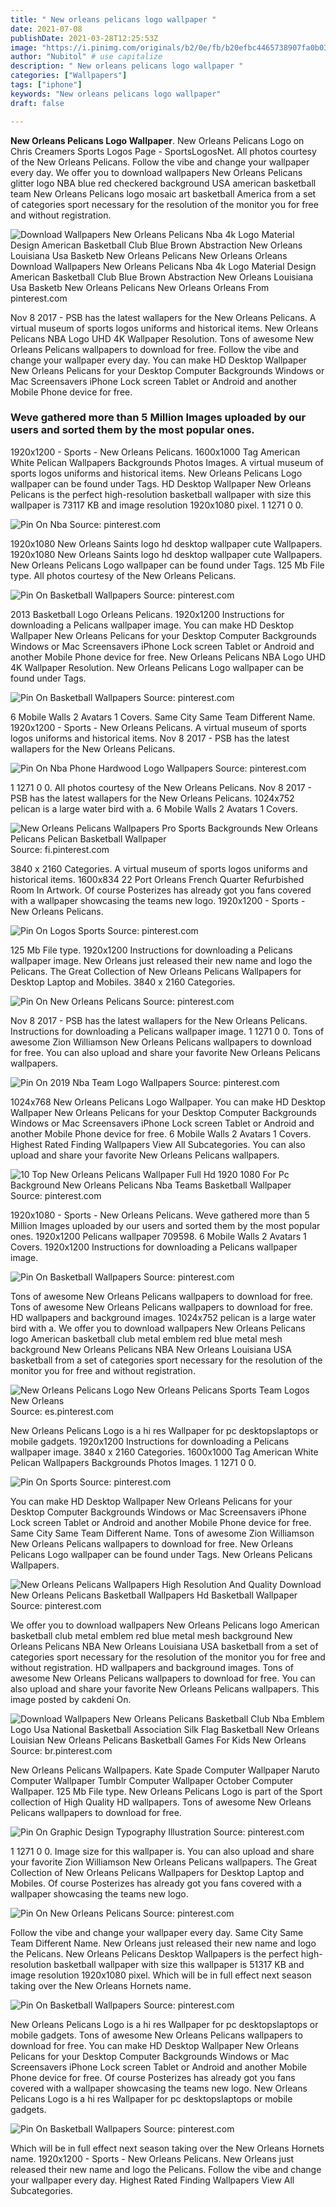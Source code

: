 ```yaml
---
title: " New orleans pelicans logo wallpaper "
date: 2021-07-08
publishDate: 2021-03-28T12:25:53Z
image: "https://i.pinimg.com/originals/b2/0e/fb/b20efbc4465738907fa0b037529a1b0f.jpg"
author: "Nubitol" # use capitalize
description: " New orleans pelicans logo wallpaper "
categories: ["Wallpapers"]
tags: ["iphone"]
keywords: "New orleans pelicans logo wallpaper"
draft: false

---
```



**New Orleans Pelicans Logo Wallpaper**. New Orleans Pelicans Logo on Chris Creamers Sports Logos Page - SportsLogosNet. All photos courtesy of the New Orleans Pelicans. Follow the vibe and change your wallpaper every day. We offer you to download wallpapers New Orleans Pelicans glitter logo NBA blue red checkered background USA american basketball team New Orleans Pelicans logo mosaic art basketball America from a set of categories sport necessary for the resolution of the monitor you for free and without registration.

![Download Wallpapers New Orleans Pelicans Nba 4k Logo Material Design American Basketball Club Blue Brown Abstraction New Orleans Louisiana Usa Basketb New Orleans Pelicans New Orleans Orleans](https://i.pinimg.com/originals/f1/06/6b/f1066bb019921a4c57bd20a12a0b206c.png "Download Wallpapers New Orleans Pelicans Nba 4k Logo Material Design American Basketball Club Blue Brown Abstraction New Orleans Louisiana Usa Basketb New Orleans Pelicans New Orleans Orleans")
Download Wallpapers New Orleans Pelicans Nba 4k Logo Material Design American Basketball Club Blue Brown Abstraction New Orleans Louisiana Usa Basketb New Orleans Pelicans New Orleans Orleans From pinterest.com


Nov 8 2017 - PSB has the latest wallapers for the New Orleans Pelicans. A virtual museum of sports logos uniforms and historical items. New Orleans Pelicans NBA Logo UHD 4K Wallpaper Resolution. Tons of awesome New Orleans Pelicans wallpapers to download for free. Follow the vibe and change your wallpaper every day. You can make HD Desktop Wallpaper New Orleans Pelicans for your Desktop Computer Backgrounds Windows or Mac Screensavers iPhone Lock screen Tablet or Android and another Mobile Phone device for free.

### Weve gathered more than 5 Million Images uploaded by our users and sorted them by the most popular ones.

1920x1200 - Sports - New Orleans Pelicans. 1600x1000 Tag American White Pelican Wallpapers Backgrounds Photos Images. A virtual museum of sports logos uniforms and historical items. New Orleans Pelicans Logo wallpaper can be found under Tags. HD Desktop Wallpaper New Orleans Pelicans is the perfect high-resolution basketball wallpaper with size this wallpaper is 73117 KB and image resolution 1920x1080 pixel. 1 1271 0 0.


![Pin On Nba](https://i.pinimg.com/736x/39/e9/f2/39e9f22f3708dedc2edf937b937f8f30.jpg "Pin On Nba")
Source: pinterest.com

1920x1080 New Orleans Saints logo hd desktop wallpaper cute Wallpapers. 1920x1080 New Orleans Saints logo hd desktop wallpaper cute Wallpapers. New Orleans Pelicans Logo wallpaper can be found under Tags. 125 Mb File type. All photos courtesy of the New Orleans Pelicans.

![Pin On Basketball Wallpapers](https://i.pinimg.com/originals/17/62/53/17625379a7f954e624068649f5eb419c.jpg "Pin On Basketball Wallpapers")
Source: pinterest.com

2013 Basketball Logo Orleans Pelicans. 1920x1200 Instructions for downloading a Pelicans wallpaper image. You can make HD Desktop Wallpaper New Orleans Pelicans for your Desktop Computer Backgrounds Windows or Mac Screensavers iPhone Lock screen Tablet or Android and another Mobile Phone device for free. New Orleans Pelicans NBA Logo UHD 4K Wallpaper Resolution. New Orleans Pelicans Logo wallpaper can be found under Tags.

![Pin On Basketball Wallpapers](https://i.pinimg.com/originals/7c/d1/5c/7cd15c325925e68da396c9611be42b48.png "Pin On Basketball Wallpapers")
Source: pinterest.com

6 Mobile Walls 2 Avatars 1 Covers. Same City Same Team Different Name. 1920x1200 - Sports - New Orleans Pelicans. A virtual museum of sports logos uniforms and historical items. Nov 8 2017 - PSB has the latest wallapers for the New Orleans Pelicans.

![Pin On Nba Phone Hardwood Logo Wallpapers](https://i.pinimg.com/originals/f8/2d/37/f82d376d512faa21d1753c5da98f9ae5.jpg "Pin On Nba Phone Hardwood Logo Wallpapers")
Source: pinterest.com

1 1271 0 0. All photos courtesy of the New Orleans Pelicans. Nov 8 2017 - PSB has the latest wallapers for the New Orleans Pelicans. 1024x752 pelican is a large water bird with a. 6 Mobile Walls 2 Avatars 1 Covers.

![New Orleans Pelicans Wallpapers Pro Sports Backgrounds New Orleans Pelicans Pelican Basketball Wallpaper](https://i.pinimg.com/originals/4f/98/2f/4f982fe20d1ec7b8306c0eb0acfb6d79.png "New Orleans Pelicans Wallpapers Pro Sports Backgrounds New Orleans Pelicans Pelican Basketball Wallpaper")
Source: fi.pinterest.com

3840 x 2160 Categories. A virtual museum of sports logos uniforms and historical items. 1600x834 22 Port Orleans French Quarter Refurbished Room In Artwork. Of course Posterizes has already got you fans covered with a wallpaper showcasing the teams new logo. 1920x1200 - Sports - New Orleans Pelicans.

![Pin On Logos Sports](https://i.pinimg.com/originals/6b/5a/97/6b5a97aa320374a98395566bea8d3e89.png "Pin On Logos Sports")
Source: pinterest.com

125 Mb File type. 1920x1200 Instructions for downloading a Pelicans wallpaper image. New Orleans just released their new name and logo the Pelicans. The Great Collection of New Orleans Pelicans Wallpapers for Desktop Laptop and Mobiles. 3840 x 2160 Categories.

![Pin On New Orleans Pelicans](https://i.pinimg.com/originals/9d/4a/74/9d4a743b3d5bd1b3e5675a2e683f616a.png "Pin On New Orleans Pelicans")
Source: pinterest.com

Nov 8 2017 - PSB has the latest wallapers for the New Orleans Pelicans. Instructions for downloading a Pelicans wallpaper image. 1 1271 0 0. Tons of awesome Zion Williamson New Orleans Pelicans wallpapers to download for free. You can also upload and share your favorite New Orleans Pelicans wallpapers.

![Pin On 2019 Nba Team Logo Wallpapers](https://i.pinimg.com/originals/85/ed/d4/85edd483d2397c02a3688f48b9cb1434.png "Pin On 2019 Nba Team Logo Wallpapers")
Source: pinterest.com

1024x768 New Orleans Pelicans Logo Wallpaper. You can make HD Desktop Wallpaper New Orleans Pelicans for your Desktop Computer Backgrounds Windows or Mac Screensavers iPhone Lock screen Tablet or Android and another Mobile Phone device for free. 6 Mobile Walls 2 Avatars 1 Covers. Highest Rated Finding Wallpapers View All Subcategories. You can also upload and share your favorite New Orleans Pelicans wallpapers.

![10 Top New Orleans Pelicans Wallpaper Full Hd 1920 1080 For Pc Background New Orleans Pelicans Nba Teams Basketball Wallpaper](https://i.pinimg.com/originals/e4/39/79/e43979c8da0dd2c406794e1e84a8a15a.jpg "10 Top New Orleans Pelicans Wallpaper Full Hd 1920 1080 For Pc Background New Orleans Pelicans Nba Teams Basketball Wallpaper")
Source: pinterest.com

1920x1080 - Sports - New Orleans Pelicans. Weve gathered more than 5 Million Images uploaded by our users and sorted them by the most popular ones. 1920x1200 Pelicans wallpaper 709598. 6 Mobile Walls 2 Avatars 1 Covers. 1920x1200 Instructions for downloading a Pelicans wallpaper image.

![Pin On Basketball Wallpapers](https://i.pinimg.com/originals/0f/a5/49/0fa5494d6bb623e1906dcba6c1af94ab.jpg "Pin On Basketball Wallpapers")
Source: pinterest.com

Tons of awesome New Orleans Pelicans wallpapers to download for free. Tons of awesome New Orleans Pelicans wallpapers to download for free. HD wallpapers and background images. 1024x752 pelican is a large water bird with a. We offer you to download wallpapers New Orleans Pelicans logo American basketball club metal emblem red blue metal mesh background New Orleans Pelicans NBA New Orleans Louisiana USA basketball from a set of categories sport necessary for the resolution of the monitor you for free and without registration.

![New Orleans Pelicans Logo New Orleans Pelicans Sports Team Logos New Orleans](https://i.pinimg.com/originals/49/ce/9a/49ce9a2fed2a69d476ea3255b8cc167e.png "New Orleans Pelicans Logo New Orleans Pelicans Sports Team Logos New Orleans")
Source: es.pinterest.com

New Orleans Pelicans Logo is a hi res Wallpaper for pc desktopslaptops or mobile gadgets. 1920x1200 Instructions for downloading a Pelicans wallpaper image. 3840 x 2160 Categories. 1600x1000 Tag American White Pelican Wallpapers Backgrounds Photos Images. 1 1271 0 0.

![Pin On Sports](https://i.pinimg.com/originals/e0/76/14/e07614a44df1f765844b6eeb5797b5e5.jpg "Pin On Sports")
Source: pinterest.com

You can make HD Desktop Wallpaper New Orleans Pelicans for your Desktop Computer Backgrounds Windows or Mac Screensavers iPhone Lock screen Tablet or Android and another Mobile Phone device for free. Same City Same Team Different Name. Tons of awesome Zion Williamson New Orleans Pelicans wallpapers to download for free. New Orleans Pelicans Logo wallpaper can be found under Tags. New Orleans Pelicans Wallpapers.

![New Orleans Pelicans Wallpapers High Resolution And Quality Download New Orleans Pelicans Basketball Wallpapers Hd Basketball Wallpaper](https://i.pinimg.com/originals/47/fe/8e/47fe8e278011f699c04555195443e2b7.jpg "New Orleans Pelicans Wallpapers High Resolution And Quality Download New Orleans Pelicans Basketball Wallpapers Hd Basketball Wallpaper")
Source: pinterest.com

We offer you to download wallpapers New Orleans Pelicans logo American basketball club metal emblem red blue metal mesh background New Orleans Pelicans NBA New Orleans Louisiana USA basketball from a set of categories sport necessary for the resolution of the monitor you for free and without registration. HD wallpapers and background images. Tons of awesome New Orleans Pelicans wallpapers to download for free. You can also upload and share your favorite New Orleans Pelicans wallpapers. This image posted by cakdeni On.

![Download Wallpapers New Orleans Pelicans Basketball Club Nba Emblem Logo Usa National Basketball Association Silk Flag Basketball New Orleans Louisian New Orleans Pelicans Basketball Games For Kids New Orleans](https://i.pinimg.com/originals/5c/8f/67/5c8f6771f88b5302a58bad6da4336b22.png "Download Wallpapers New Orleans Pelicans Basketball Club Nba Emblem Logo Usa National Basketball Association Silk Flag Basketball New Orleans Louisian New Orleans Pelicans Basketball Games For Kids New Orleans")
Source: br.pinterest.com

New Orleans Pelicans Wallpapers. Kate Spade Computer Wallpaper Naruto Computer Wallpaper Tumblr Computer Wallpaper October Computer Wallpaper. 125 Mb File type. New Orleans Pelicans Logo is part of the Sport collection of High Quality HD wallpapers. Tons of awesome New Orleans Pelicans wallpapers to download for free.

![Pin On Graphic Design Typography Illustration](https://i.pinimg.com/originals/c3/94/d9/c394d9ba984ccec27966f0fe609cac4a.jpg "Pin On Graphic Design Typography Illustration")
Source: pinterest.com

1 1271 0 0. Image size for this wallpaper is. You can also upload and share your favorite Zion Williamson New Orleans Pelicans wallpapers. The Great Collection of New Orleans Pelicans Wallpapers for Desktop Laptop and Mobiles. Of course Posterizes has already got you fans covered with a wallpaper showcasing the teams new logo.

![Pin On New Orleans Pelicans](https://i.pinimg.com/originals/2b/65/a0/2b65a0d8ca600630afe4bc84f1f311af.jpg "Pin On New Orleans Pelicans")
Source: pinterest.com

Follow the vibe and change your wallpaper every day. Same City Same Team Different Name. New Orleans just released their new name and logo the Pelicans. New Orleans Pelicans Desktop Wallpapers is the perfect high-resolution basketball wallpaper with size this wallpaper is 51317 KB and image resolution 1920x1080 pixel. Which will be in full effect next season taking over the New Orleans Hornets name.

![Pin On Basketball Wallpapers](https://i.pinimg.com/originals/16/42/fc/1642fc37ded424d4466827b6a4c8368f.jpg "Pin On Basketball Wallpapers")
Source: pinterest.com

New Orleans Pelicans Logo is a hi res Wallpaper for pc desktopslaptops or mobile gadgets. Tons of awesome New Orleans Pelicans wallpapers to download for free. You can make HD Desktop Wallpaper New Orleans Pelicans for your Desktop Computer Backgrounds Windows or Mac Screensavers iPhone Lock screen Tablet or Android and another Mobile Phone device for free. Of course Posterizes has already got you fans covered with a wallpaper showcasing the teams new logo. New Orleans Pelicans Logo is a hi res Wallpaper for pc desktopslaptops or mobile gadgets.

![Pin On Basketball Wallpapers](https://i.pinimg.com/originals/b2/0e/fb/b20efbc4465738907fa0b037529a1b0f.jpg "Pin On Basketball Wallpapers")
Source: pinterest.com

Which will be in full effect next season taking over the New Orleans Hornets name. 1920x1200 - Sports - New Orleans Pelicans. New Orleans just released their new name and logo the Pelicans. Follow the vibe and change your wallpaper every day. Highest Rated Finding Wallpapers View All Subcategories.

